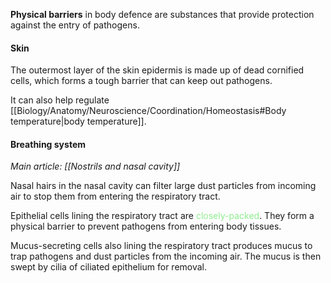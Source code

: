 **Physical barriers** in body defence are substances that provide protection against the entry of pathogens.

#### Skin
The outermost layer of the skin epidermis is made up of dead cornified cells, which forms a tough barrier that can keep out pathogens.

It can also help regulate [[Biology/Anatomy/Neuroscience/Coordination/Homeostasis#Body temperature|body temperature]].

#### Breathing system
*Main article: [[Nostrils and nasal cavity]]*

Nasal hairs in the nasal cavity can filter large dust particles from incoming air to stop them from entering the respiratory tract.

Epithelial cells lining the respiratory tract are <span style="color: lightgreen">closely-packed</span>. They form a physical barrier to prevent pathogens from entering body tissues.

Mucus-secreting cells also lining the respiratory tract produces mucus to trap pathogens and dust particles from the incoming air. The mucus is then swept by cilia of ciliated epithelium for removal.
